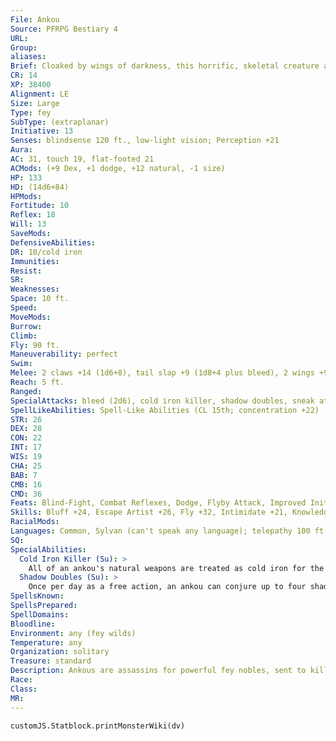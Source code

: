 ```yaml
---
File: Ankou
Source: PFRPG Bestiary 4
URL: 
Group: 
aliases: 
Brief: Cloaked by wings of darkness, this horrific, skeletal creature appears to burn from within.
CR: 14
XP: 38400
Alignment: LE
Size: Large
Type: fey
SubType: (extraplanar)
Initiative: 13
Senses: blindsense 120 ft., low-light vision; Perception +21
Aura: 
AC: 31, touch 19, flat-footed 21
ACMods: (+9 Dex, +1 dodge, +12 natural, -1 size)
HP: 133
HD: (14d6+84)
HPMods: 
Fortitude: 10
Reflex: 18
Will: 13
SaveMods: 
DefensiveAbilities: 
DR: 10/cold iron
Immunities: 
Resist: 
SR: 
Weaknesses: 
Space: 10 ft.
Speed: 
MoveMods: 
Burrow: 
Climb: 
Fly: 90 ft.
Maneuverability: perfect
Swim: 
Melee: 2 claws +14 (1d6+8), tail slap +9 (1d8+4 plus bleed), 2 wings +9 (1d8+4 plus bleed)
Reach: 5 ft.
Ranged: 
SpecialAttacks: bleed (2d6), cold iron killer, shadow doubles, sneak attack +3d6
SpellLikeAbilities: Spell-Like Abilities (CL 15th; concentration +22)  At Will-deeper darkness, ray of exhaustion (DC 20), silence (self only) 3/day-dimensional anchor, greater teleport, true seeing 1/day-circle of death (DC 23), discern location, prismatic spray (DC 24)
STR: 26
DEX: 28
CON: 22
INT: 17
WIS: 19
CHA: 25
BAB: 7
CMB: 16
CMD: 36
Feats: Blind-Fight, Combat Reflexes, Dodge, Flyby Attack, Improved Initiative, Lightning Stance, Wind Stance
Skills: Bluff +24, Escape Artist +26, Fly +32, Intimidate +21, Knowledge (nature) +20, Knowledge (planes) +17, Perception +21, Sense Motive +21, Stealth +22
RacialMods: 
Languages: Common, Sylvan (can't speak any language); telepathy 100 ft.
SQ: 
SpecialAbilities:
  Cold Iron Killer (Su): >
    All of an ankou's natural weapons are treated as cold iron for the purpose of overcoming damage reduction.
  Shadow Doubles (Su): >
    Once per day as a free action, an ankou can conjure up to four shadowy duplicates, which appear anywhere within 60 feet of the ankou and last a number of rounds equal to the ankou's Charisma modifier (typically 7 rounds). These shadow doubles are identical to the original in all respects except that when conjured they have a number of hit points equal to 20% of the true ankou's total hit points (26 hit points if conjured by an ankou with full hit points). The doubles have all of the true ankou's melee attacks and abilities, except they can't create more shadow doubles or use the ankou's spell-like abilities except for deeper darkness. Any creature that interacts with a shadow double can attempt a Will save to disbelieve the duplicate (DC 10 + 1/2 the ankou's Hit Dice + the ankou's Charisma modifier, typically DC 24). Against a creature that recognizes a shadow double for what it is, the double functions as a shadow conjuration (Pathfinder RPG Core Rulebook 340). Shadow doubles take double damage from spells with the light descriptor. If the true ankou is slain, is rendered unconscious, or is ever more than 120 feet from a shadow double, the duplicates instantly vanish.
SpellsKnown: 
SpellsPrepared: 
SpellDomains: 
Bloodline: 
Environment: any (fey wilds)
Temperature: any
Organization: solitary
Treasure: standard
Description: Ankous are assassins for powerful fey nobles, sent to kill, terrify, and torture. They never speak, only telepathically whisper their lord's verdict to victims. A typical ankou is 10 feet tall and has an 8-foot wingspan, but weighs less than 100 pounds.
Race: 
Class: 
MR: 
---
```

```dataviewjs
customJS.Statblock.printMonsterWiki(dv)
```
